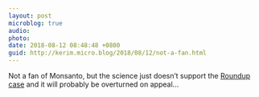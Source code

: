 ```yaml
---
layout: post
microblog: true
audio: 
photo: 
date: 2018-08-12 08:48:48 +0800
guid: http://kerim.micro.blog/2018/08/12/not-a-fan.html
---
```

Not a fan of Monsanto, but the science just doesn’t support the [Roundup case](https://arstechnica.com/tech-policy/2018/08/lawsuit-brings-289-million-verdict-against-maker-of-roundup-weed-killer/) and it will probably be overturned on appeal…
